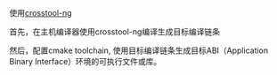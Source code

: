 使用[crosstool-ng](https://github.com/crosstool-ng/crosstool-ng)

首先，在主机编译器使用crosstool-ng编译生成目标编译链条

然后，配置cmake toolchain, 使用目标编译链条生成目标ABI（Application Binary Interface）环境的可执行文件或库。
